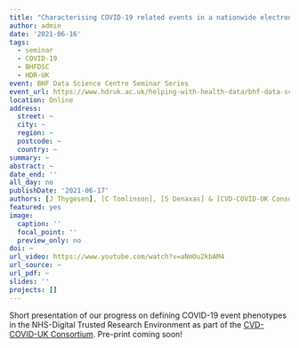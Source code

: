 ```yaml
---
title: "Characterising COVID-19 related events in a nationwide electronic health records cohort in England"
author: admin
date: '2021-06-16'
tags:
  - seminar
  - COVID-19
  - BHFDSC
  - HDR-UK
event: BHF Data Science Centre Seminar Series
event_url: https://www.hdruk.ac.uk/helping-with-health-data/bhf-data-science-centre/
location: Online
address:
  street: ~
  city: ~
  region: ~
  postcode: ~
  country: ~
summary: ~
abstract: ~
date_end: ''
all_day: no
publishDate: '2021-06-17'
authors: [J Thygesen], [C Tomlinson], [S Denaxas] & [CVD-COVID-UK Consortium]
featured: yes
image:
  caption: ''
  focal_point: ''
  preview_only: no
doi: ~
url_video: https://www.youtube.com/watch?v=aNmOu2kbAM4
url_source: ~
url_pdf: ~
slides: ''
projects: []
---
```


Short presentation of our progress on defining COVID-19 event phenotypes in the NHS-Digital Trusted Research Environment as part of the [CVD-COVID-UK Consortium](https://www.hdruk.ac.uk/projects/cvd-covid-uk-project/). Pre-print coming soon!
